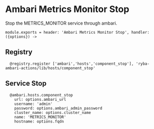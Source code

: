 
# Ambari Metrics Monitor Stop

Stop the METRICS_MONITOR service through ambari.

    module.exports = header: 'Ambari Metrics Monitor Stop', handler: ({options}) ->

## Registry

      @registry.register ['ambari','hosts','component_stop'], 'ryba-ambari-actions/lib/hosts/component_stop'

## Service Stop

      @ambari.hosts.component_stop
        url: options.ambari_url
        username: 'admin'
        password: options.ambari_admin_password
        cluster_name: options.cluster_name
        name: 'METRICS_MONITOR'
        hostname: options.fqdn

